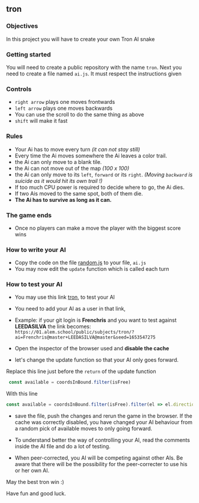 ## tron

### Objectives

In this project you will have to create your own Tron AI snake

### Getting started

You will need to create a public repository with the name `tron`. Next you need to create a file named `ai.js`. It must respect the instructions given

### Controls

- `right arrow` plays one moves frontwards
- `left arrow` plays one moves backwards
- You can use the scroll to do the same thing as above
- `shift` will make it fast

### Rules

- Your Ai has to move every turn *(it can not stay still)*
- Every time the Ai moves somewhere the Ai leaves a color trail.
- the Ai can only move to a blank tile.
- the Ai can not move out of the map *(100 x 100)*
- the Ai can only move to its `left`, `forward` or its `right`.
  *(Moving `backward` is suicide as it would hit its own trail !)*
- If too much CPU power is required to decide where to go, the Ai dies.
- If two Ais moved to the same spot, both of them die.
- **The Ai has to survive as long as it can.**

### The game ends

- Once no players can make a move the player with the biggest score wins

### How to write your AI

- Copy the code on the file [random.js](https://raw.githubusercontent.com/01-edu/public/master/subjects/tron/random.js) to your file, `ai.js`
- You may now edit the `update` function which is called each turn

### How to test your AI

- You may use this link [tron](https://01.alem.school/public/subjects/tron/?ai=&seed=1653547275), to test your AI
- You need to add your AI as a user in that link,
- Example: if your git login is **Frenchris** and you want to test against **LEEDASILVA**
the link becomes:
`https://01.alem.school/public/subjects/tron/?ai=Frenchris@master+LEEDASILVA@master&seed=1653547275`

- Open the inspector of the browser used and **disable the cache**

- let's change the update function so that your AI only goes forward.

Replace this line just before the `return` of the update function

```js
 const available = coordsInBound.filter(isFree)
 ```

With this line

```js
const available = coordsInBound.filter(isFree).filter(el => el.direction === 0)
```

- save the file, push the changes and rerun the game in the browser. If the cache was correctly disabled,
you have changed your AI behaviour from a random pick of available moves to only going forward.

- To understand better the way of controlling your AI, read the comments inside the AI file and do a lot of testing.

- When peer-corrected, you AI will be competing against other AIs.
Be aware that there will be the possibility for the peer-correcter to use his or her own AI.

May the best tron win :)

Have fun and good luck.

